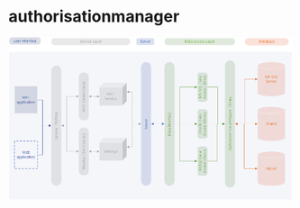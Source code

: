 # authorisationmanager

![Alt text](/README-images/component_diagram.png?raw=true "Component Diagram")
